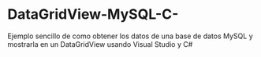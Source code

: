 # DataGridView-MySQL-C-
Ejemplo sencillo de como obtener los datos de una base de datos MySQL y mostrarla en un DataGridView usando Visual Studio y C#
